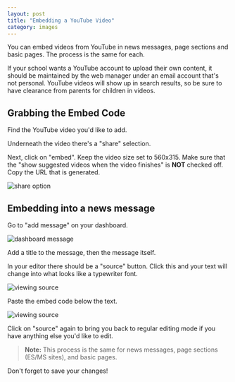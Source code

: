 ```yaml
---
layout: post
title: "Embedding a YouTube Video"
category: images
---
```


You can embed videos from YouTube in news messages, page sections and basic pages. The process is the same for each.

If your school wants a YouTube account to upload their own content, it should be maintained by the web manager under an email account that's not personal. YouTube videos will show up in search results, so be sure to have clearance from parents for children in videos. 

## Grabbing the Embed Code

Find the YouTube video you'd like to add. 

Underneath the video there's a "share" selection. 

Next, click on "embed". Keep the video size set to 560x315. Make sure that the "show suggested videos when the video finishes" is **NOT** checked off. Copy the URL that is generated.

![share option](/schoolsites-help/images/youtube/embed-code.png)

## Embedding into a news message

Go to "add message" on your dashboard. 

![dashboard message](/schoolsites-help/images/news/add-message.png)

Add a title to the message, then the message itself.

In your editor there should be a "source" button. Click this and your text will change into what looks like a typewriter font. 

![viewing source](/schoolsites-help/images/youtube/view-source.png)

Paste the embed code below the text.

![viewing source](/schoolsites-help/images/youtube/paste-embed.png)

Click on "source" again to bring you back to regular editing mode if you have anything else you'd like to edit.

> **Note:** This process is the same for news messages, page sections (ES/MS sites), and basic pages.

Don't forget to save your changes!